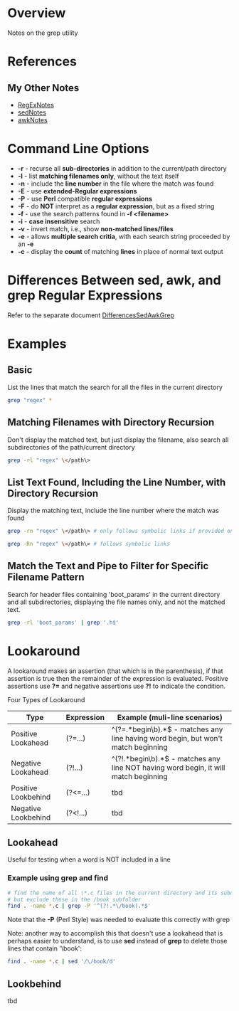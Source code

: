 # Overview

Notes on the grep utility

# References

## My Other Notes

* [RegExNotes](https://github.com/GitLeeRepo/RegExNotes/blob/master/RegExNotes.md#overview)
* [sedNotes](https://github.com/GitLeeRepo/SedAwkAndGrepNotes/blob/master/sedNotes.md#overview)
* [awkNotes](https://github.com/GitLeeRepo/SedAwkAndNotes/blob/master/awkNotes.md#overview)

# Command Line Options

* **-r** - recurse all **sub-directories** in addition to the current/path directory
* **-l** - list **matching filenames only**, without the text itself
* **-n** - include the **line number** in the file where the match was found
* **-E** - use **extended-Regular expressions**
* **-P** - use **Perl** compatible **regular expressions**
* **-F** - do **NOT** interpret as a **regular expression**, but as a fixed string
* **-f** - use the search patterns found in **-f \<filename\>**
* **-i** - **case insensitive** search
* **-v** - invert match, i.e., show **non-matched lines/files**
* **-e** - allows **multiple search critia**, with each search string proceeded by an **-e**
* **-c** - display the **count** of matching **lines** in place of normal text output

# Differences Between sed, awk, and grep Regular Expressions

Refer to the separate document [DifferencesSedAwkGrep](https://github.com/GitLeeRepo/SedAwkAndGrepNotes/blob/master/DifferencesSedAwkGrep.md#overview)

# Examples

## Basic

List the lines that match the search for all the files in the current directory

```bash
grep "regex" *
```

## Matching Filenames with Directory Recursion

Don't display the matched text, but just display the filename, also search all subdirectories of the path/current directory
```bash
grep -rl "regex" \</path\>
```

## List Text Found, Including the Line Number, with Directory Recursion

Display the matching text, include the line number where the match was found

```bash
grep -rn "regex" \</path\> # only follows symbolic links if provided on command line

grep -Rn "regex" \</path\> # follows symbolic links
```

## Match the Text and Pipe to Filter for Specific Filename Pattern

Search for header files containing 'boot_params' in the current directory and all subdirectories, displaying the file names only, and not the matched text.

```bash
grep -rl 'boot_params' | grep '.h$'
```

# Lookaround

A lookaround makes an assertion (that which is in the parenthesis), if that assertion is true then the remainder of the expression is evaluated.  Positive assertions use **?=** and negative assertions use **?!** to indicate the condition.

Four Types of Lookaround

Type                | Expression | Example (muli-line scenarios)
--------------------|------------|------------------------------------------------------------------------------------------
Positive Lookahead  | (?=...)    | ^(?=.\*begin\b).\*$ - matches any line having word begin, but won't match beginning
Negative Lookahead  | (?!...)    | ^(?!.\*begin\b).\*$ - matches any line NOT having word begin, it will match beginning
Positive Lookbehind | (?\<=...)  | tbd
Negative Lookbehind | (?\<!...)  | tbd

## Lookahead

Useful for testing when a word is NOT included in a line

### Example using grep and find

```bash
# find the name of all \*.c files in the current directory and its subdirectories, 
# but exclude those in the /book subfolder
find . -name *.c | grep -P '^(?!.*\/book).*$'
```
Note that the **-P** (Perl Style) was needed to evaluate this correctly with grep

Note: another way to accomplish this that doesn't use a lookahead that is perhaps easier to understand, is to use **sed** instead of **grep** to delete those lines that contain '\book':

```bash
find . -name *.c | sed '/\/book/d'
```

## Lookbehind

tbd

